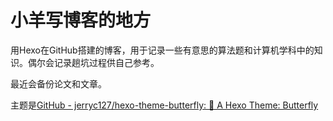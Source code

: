 # 小羊写博客的地方

用Hexo在GitHub搭建的博客，用于记录一些有意思的算法题和计算机学科中的知识。偶尔会记录趟坑过程供自己参考。

最近会备份论文和文章。

主题是[GitHub - jerryc127/hexo-theme-butterfly: 🦋 A Hexo Theme: Butterfly](https://github.com/jerryc127/hexo-theme-butterfly)
